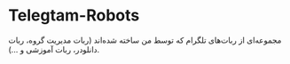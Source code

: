 # Telegtam-Robots
مجموعه‌ای از ربات‌های تلگرام که توسط من ساخته شده‌اند (ربات مدیریت گروه، ربات دانلودر، ربات آموزشی و ...).
